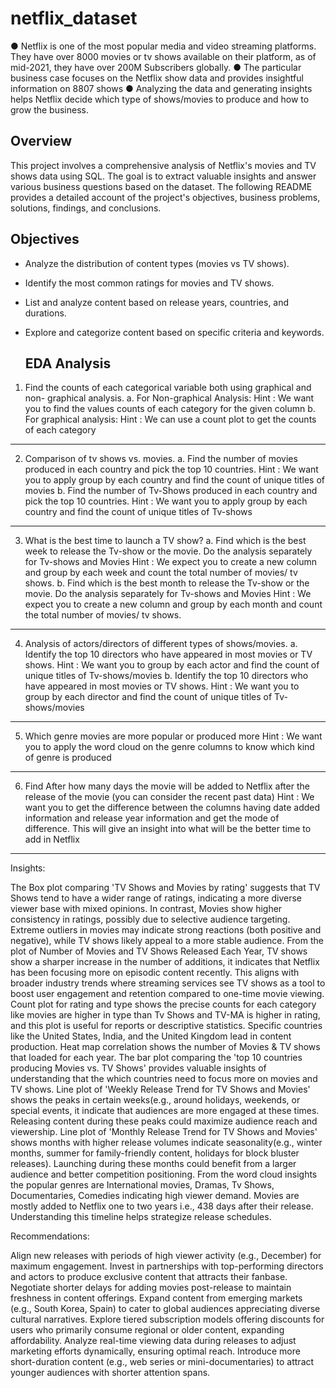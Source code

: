 # netflix_dataset

● Netflix is one of the most popular media and video streaming platforms. They
have over 8000 movies or tv shows available on their platform, as of mid-2021,
they have over 200M Subscribers globally.
● The particular business case focuses on the Netflix show data and provides
insightful information on 8807 shows
● Analyzing the data and generating insights helps Netflix decide which type of
shows/movies to produce and how to grow the business.

## Overview
This project involves a comprehensive analysis of Netflix's movies and TV shows data using SQL. The goal is to extract valuable insights and answer various business questions based on the dataset. The following README provides a detailed account of the project's objectives, business problems, solutions, findings, and conclusions.

## Objectives

- Analyze the distribution of content types (movies vs TV shows).
- Identify the most common ratings for movies and TV shows.
- List and analyze content based on release years, countries, and durations.
- Explore and categorize content based on specific criteria and keywords.

  ## EDA Analysis
  
1. Find the counts of each categorical variable both using graphical and non-
graphical analysis.
a. For Non-graphical Analysis:
Hint : We want you to find the values counts of each category for the given
column
b. For graphical analysis:
Hint : We can use a count plot to get the counts of each category
______________________________________________________________________________
2. Comparison of tv shows vs. movies.
a. Find the number of movies produced in each country and pick the top 10
countries.
Hint : We want you to apply group by each country and find the count of unique
titles of movies
b. Find the number of Tv-Shows produced in each country and pick the top 10
countries.
Hint : We want you to apply group by each country and find the count of unique
titles of Tv-shows
______________________________________________________________________________
3. What is the best time to launch a TV show?
a. Find which is the best week to release the Tv-show or the movie. Do the analysis
separately for Tv-shows and Movies
Hint : We expect you to create a new column and group by each week and count
the total number of movies/ tv shows.
b. Find which is the best month to release the Tv-show or the movie. Do the
analysis separately for Tv-shows and Movies
Hint : We expect you to create a new column and group by each month and
count the total number of movies/ tv shows.
______________________________________________________________________________
4. Analysis of actors/directors of different types of shows/movies.
a. Identify the top 10 directors who have appeared in most movies or TV shows.
Hint : We want you to group by each actor and find the count of unique titles of
Tv-shows/movies
b. Identify the top 10 directors who have appeared in most movies or TV shows.
Hint : We want you to group by each director and find the count of unique titles
of Tv-shows/movies
______________________________________________________________________________
5. Which genre movies are more popular or produced more
Hint : We want you to apply the word cloud on the genre columns to know which kind
of genre is produced
______________________________________________________________________________
6. Find After how many days the movie will be added to Netflix after the release of
the movie (you can consider the recent past data)
Hint : We want you to get the difference between the columns having date added
information and release year information and get the mode of difference. This
will give an insight into what will be the better time to add in Netflix
______________________________________________________________________________

Insights:

The Box plot comparing 'TV Shows and Movies by rating' suggests that TV Shows tend to have a wider range of ratings, indicating a more diverse viewer base with mixed opinions. In contrast, Movies show higher consistency in ratings, possibly due to selective audience targeting. Extreme outliers in movies may indicate strong reactions (both positive and negative), while TV shows likely appeal to a more stable audience.
From the plot of Number of Movies and TV Shows Released Each Year, TV shows show a sharper increase in the number of additions, it indicates that Netflix has been focusing more on episodic content recently. This aligns with broader industry trends where streaming services see TV shows as a tool to boost user engagement and retention compared to one-time movie viewing.
Count plot for rating and type shows the precise counts for each category like movies are higher in type than Tv Shows and TV-MA is higher in rating, and this plot is useful for reports or descriptive statistics. Specific countries like the United States, India, and the United Kingdom lead in content production.
Heat map correlation shows the number of Movies & TV shows that loaded for each year.
The bar plot comparing the 'top 10 countries producing Movies vs. TV Shows' provides valuable insights of understanding that the which countries need to focus more on movies and TV shows.
Line plot of 'Weekly Release Trend for TV Shows and Movies' shows the peaks in certain weeks(e.g., around holidays, weekends, or special events, it indicate that audiences are more engaged at these times. Releasing content during these peaks could maximize audience reach and viewership.
Line plot of 'Monthly Release Trend for TV Shows and Movies' shows months with higher release volumes indicate seasonality(e.g., winter months, summer for family-friendly content, holidays for block bluster releases). Launching during these months could benefit from a larger audience and better competition positioning.
From the word cloud insights the popular genres are International movies, Dramas, Tv Shows, Documentaries, Comedies  indicating high viewer demand.
Movies are mostly added to Netflix one to two years i.e., 438 days after their release. Understanding this timeline helps strategize release schedules.

Recommendations:

Align new releases with periods of high viewer activity (e.g., December) for maximum engagement.
Invest in partnerships with top-performing directors and actors to produce exclusive content that attracts their fanbase.
Negotiate shorter delays for adding movies post-release to maintain freshness in content offerings.
 Expand content from emerging markets (e.g., South Korea, Spain) to cater to global audiences appreciating diverse cultural narratives.
Explore tiered subscription models offering discounts for users who primarily consume regional or older content, expanding affordability.
Analyze real-time viewing data during releases to adjust marketing efforts dynamically, ensuring optimal reach.
Introduce more short-duration content (e.g., web series or mini-documentaries) to attract younger audiences with shorter attention spans.

